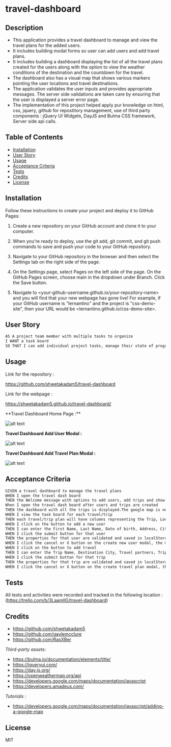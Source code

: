 # travel-dashboard

## Description

- This application provides a travel dashboard  to manage and view the travel plans for the added users. 
- It includes building modal forms so user can add users and add travel plans.
- It includes building a dashboard displaying the list of all the travel plans created for the users along with the option to view the weather conditions of the destination and the countdown for the travel.
- The dashboard also has a visual map that shows various markers pointing the user locations and travel destinations.
- The application validates the user inputs and provides appropriate messages. The server side validations are taken care by ensuring that the user is displayed a server error page.
- The implementation of this project helped apply pur knowledge on html, css, jquery, github for repostitory management, use of third party components : jQuery UI Widgets, DayJS and Bulma CSS framework, Server side api calls.

## Table of Contents 

- [Installation](#installation)
- [User Story](#userstory)
- [Usage](#usage)
- [Acceptance Criteria](#acceptancecriteria)
- [Tests](#tests)
- [Credits](#credits)
- [License](#license)

## Installation

Follow these instructions to create your project and deploy it to GitHub Pages:

1. Create a new repository on your GitHub account and clone it to your computer.

2. When you're ready to deploy, use the git add, git commit, and git push commands to save and push your code to your GitHub repository.

3. Navigate to your GitHub repository in the browser and then select the Settings tab on the right side of the page.

4. On the Settings page, select Pages on the left side of the page. On the GitHub Pages screen, choose main in the dropdown under Branch. Click the Save button.

5. Navigate to <your-github-username.github.io/your-repository-name> and you will find that your new webpage has gone live! For example, if your GitHub username is "lernantino" and the project is "css-demo-site", then your URL would be <lernantino.github.io/css-demo-site>.


## User Story 

```md
AS A project team member with multiple tasks to organize
I WANT a task board 
SO THAT I can add individual project tasks, manage their state of progress and track overall project progress accordingly
```

## Usage

Link for the repository : 

https://github.com/shwetakadam5/travel-dashboard

Link for the webpage : 

https://shwetakadam5.github.io/travel-dashboard/


<TODO : Update the application pages>
**Travel Dashboard Home Page :**

![alt text](assets/images/<>.jpg)


**Travel Dashboard Add User Modal :**

![alt text](assets/images/<>.jpg)


**Travel Dashboard Add Travel Plan Modal :**

![alt text](assets/images/<>.jpg)


## Acceptance Criteria 

```md
GIVEN a travel dashboard to manage the travel plans
WHEN I open the travel dash board
THEN the Welcome message with options to add users, add trips and show map is displayed along with a google map.
When I open the travel dash board after users and trips are created
THEN the dashboard with all the trips is displayed.The google map is now updated with user home location markers and travel destination markers.
WHEN I view the task board for each travel/trip
THEN each travel/trip plan will have columns representing the Trip, Location, Time, Weather, down/expand icon and delete icon. Further details of the Travel partners are displayed on clicking of the down/expand icon along with activity ideas. 
WHEN I click on the button to add a new user
THEN I can enter the First Name, Last Name, Date of birth, Address, City, Country and Zip Code into a modal dialog
WHEN I click the submit button for that user
THEN the properties for that user are validated and saved in localStorage.A map marker for the user is created on the map.
WHEN I click the cancel or X button on the create new user modal, the modal dialog is closed and the dashboard is displayed.
WHEN I click on the button to add travel
THEN I can enter the Trip Name, Destination City, Travel partners, Trip Start Date and Trip End Date into a modal dialog
WHEN I click the submit button for that trip
THEN the properties for that trip are validated and saved in localStorage.A map marker for the trip is created on the map.
WHEN I click the cancel or X button on the create travel plan modal, the modal dialog is closed and the dashboard is displayed.
```

## Tests

All tests and activities were recorded and tracked in the following location : (https://trello.com/b/3LaamllG/travel-dashboard)

## Credits


- https://github.com/shwetakadam5
- https://github.com/gaylemcclure
- https://github.com/RasXBer



_Third-party assets:_

- https://bulma.io/documentation/elements/title/
- https://jqueryui.com/
- https://day.js.org/
- https://openweathermap.org/api
- https://developers.google.com/maps/documentation/javascript
- https://developers.amadeus.com/


_Tutorials :_ 

- https://developers.google.com/maps/documentation/javascript/adding-a-google-map

## License

MIT
